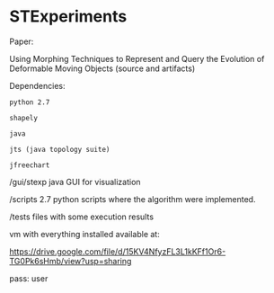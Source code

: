 # STExperiments

Paper:

Using Morphing Techniques to Represent and Query the Evolution of Deformable Moving Objects (source and artifacts)

Dependencies:

	python 2.7
	
	shapely
	
	java
	
	jts (java topology suite)
	
    jfreechart

/gui/stexp						java GUI for visualization

/scripts							2.7 python scripts where the algorithm were implemented.

/tests							files with some execution results

vm with everything installed available at:

https://drive.google.com/file/d/15KV4NfyzFL3L1kKFf1Or6-TG0Pk6sHmb/view?usp=sharing

pass: user
